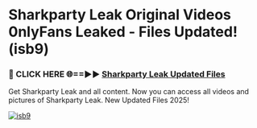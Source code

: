 # Sharkparty Leak Original Videos 0nlyFans Leaked - Files Updated! (isb9)

<h3>🔴 CLICK HERE 🌐==►► <a href="https://tinyurl.com/x26r9saj" rel="nofollow">Sharkparty Leak Updated Files</a></h3>

Get Sharkparty Leak and all content. Now you can access all videos and pictures of Sharkparty Leak. New Updated Files 2025!

[![isb9](https://i.imgur.com/LkgZPqh.gif)](https://tinyurl.com/x26r9saj)
